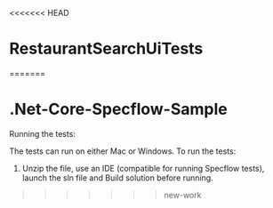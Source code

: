 <<<<<<< HEAD
# RestaurantSearchUiTests
=======
# .Net-Core-Specflow-Sample


Running the tests:

The tests can run on either Mac or Windows.
To run the tests: 
1) Unzip the file, use an IDE (compatible for running Specflow tests), launch the sln file and Build solution before running.
>>>>>>> new-work

